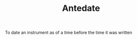---
title: Antedate
letter: A
permalink: "/definitions/antedate.html"
body: To date an instrument as of a time before the time it was written
published_at: '2018-07-07'
layout: post
---